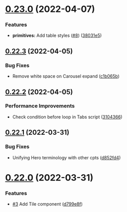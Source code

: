 # [0.23.0](https://github.com/jacecotton/tcds/compare/v0.22.3...v0.23.0) (2022-04-07)


### Features

* **primitives:** Add table styles ([#8](https://github.com/jacecotton/tcds/issues/8)) ([38031e5](https://github.com/jacecotton/tcds/commit/38031e5a78c6f8240bfa3a90b3504872a5fddecc))



## [0.22.3](https://github.com/jacecotton/tcds/compare/v0.22.2...v0.22.3) (2022-04-05)


### Bug Fixes

* Remove white space on Carousel expand ([c1b065b](https://github.com/jacecotton/tcds/commit/c1b065bac7f66e914a90abc4df36c02fd2c4b6d7))



## [0.22.2](https://github.com/jacecotton/tcds/compare/v0.22.1...v0.22.2) (2022-04-05)


### Performance Improvements

* Check condition before loop in Tabs script ([3104366](https://github.com/jacecotton/tcds/commit/3104366b6970ad87434373fac26476fc9f3a33f0))



## [0.22.1](https://github.com/jacecotton/tcds/compare/v0.22.0...v0.22.1) (2022-03-31)


### Bug Fixes

* Unifying Hero terminology with other cpts ([d852fd4](https://github.com/jacecotton/tcds/commit/d852fd4f85bd315fbe3ec81cb426b6577f728d0a))



# [0.22.0](https://github.com/jacecotton/tcds/compare/v0.21.2...v0.22.0) (2022-03-31)


### Features

* [#3](https://github.com/jacecotton/tcds/issues/3) Add Tile component ([d799e8f](https://github.com/jacecotton/tcds/commit/d799e8fb0061e5a2ccb7fa141592c986ab56161b))



